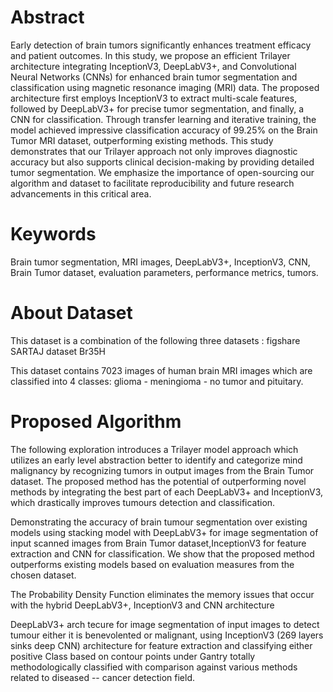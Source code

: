 # Abstract
Early detection of brain tumors significantly enhances treatment efficacy and patient outcomes. In this study, we propose an efficient Trilayer architecture integrating InceptionV3, DeepLabV3+, and Convolutional Neural Networks (CNNs) for enhanced brain tumor segmentation and classification using magnetic resonance imaging (MRI) data. The proposed architecture first employs InceptionV3 to extract multi-scale features, followed by DeepLabV3+ for precise tumor segmentation, and finally, a CNN for classification. Through transfer learning and iterative training, the model achieved impressive classification accuracy of 99.25% on the Brain Tumor MRI dataset, outperforming existing methods. This study demonstrates that our Trilayer approach not only improves diagnostic accuracy but also supports clinical decision-making by providing detailed tumor segmentation. We emphasize the importance of open-sourcing our algorithm and dataset to facilitate reproducibility and future research advancements in this critical area.

# Keywords
Brain tumor segmentation, MRI images, DeepLabV3+, InceptionV3, CNN, Brain Tumor dataset, evaluation parameters, performance metrics, tumors.

# About Dataset
This dataset is a combination of the following three datasets :
figshare
SARTAJ dataset
Br35H

This dataset contains 7023 images of human brain MRI images which are classified into 4 classes: glioma - meningioma - no tumor and pituitary.

# Proposed Algorithm
The following exploration introduces a Trilayer model approach which utilizes an early level abstraction better to identify and categorize mind malignancy by recognizing tumors in output images from the Brain Tumor dataset. The proposed method has the potential of outperforming novel methods by integrating the best part of each DeepLabV3+ and InceptionV3, which drastically improves tumours detection and classification.

Demonstrating the accuracy of brain tumour segmentation over existing models using stacking model with DeepLabV3+ for image segmentation of input scanned images from Brain Tumor dataset,InceptionV3 for feature extraction and CNN for classification. We show that the proposed method outperforms existing models based on evaluation measures from the chosen dataset.

The Probability Density Function eliminates the memory issues that occur with the hybrid DeepLabV3+, InceptionV3 and CNN architecture

DeepLabV3+ arch tecure for image segmentation of input images to detect tumour either it is benevolented or malignant, using InceptionV3 (269 layers sinks deep CNN) architecture for feature extraction and classifying either positive Class based on contour points under Gantry totally methodologically classified with comparison against various methods related to diseased -- cancer detection field.

